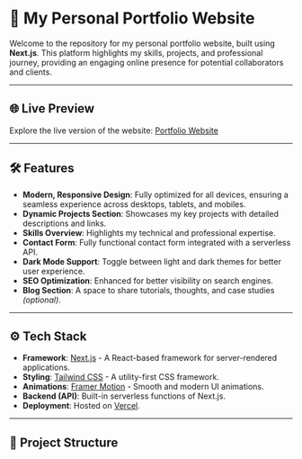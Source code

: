 # 🚀 My Personal Portfolio Website

Welcome to the repository for my personal portfolio website, built using **Next.js**. This platform highlights my skills, projects, and professional journey, providing an engaging online presence for potential collaborators and clients.

---

## 🌐 Live Preview

Explore the live version of the website: [Portfolio Website](https://your-live-site-link.com)

---

## 🛠️ Features

- **Modern, Responsive Design**: Fully optimized for all devices, ensuring a seamless experience across desktops, tablets, and mobiles.
- **Dynamic Projects Section**: Showcases my key projects with detailed descriptions and links.
- **Skills Overview**: Highlights my technical and professional expertise.
- **Contact Form**: Fully functional contact form integrated with a serverless API.
- **Dark Mode Support**: Toggle between light and dark themes for better user experience.
- **SEO Optimization**: Enhanced for better visibility on search engines.
- **Blog Section**: A space to share tutorials, thoughts, and case studies *(optional)*.

---

## ⚙️ Tech Stack

- **Framework**: [Next.js](https://nextjs.org/) - A React-based framework for server-rendered applications.
- **Styling**: [Tailwind CSS](https://tailwindcss.com/) - A utility-first CSS framework.
- **Animations**: [Framer Motion](https://www.framer.com/motion/) - Smooth and modern UI animations.
- **Backend (API)**: Built-in serverless functions of Next.js.
- **Deployment**: Hosted on [Vercel](https://vercel.com/).

---

## 📂 Project Structure

